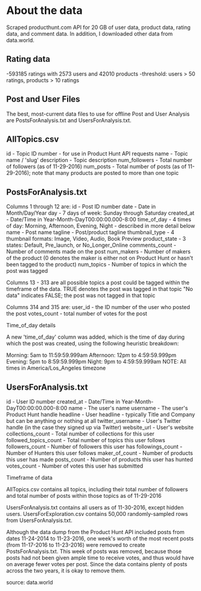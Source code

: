 # About the data
Scraped producthunt.com API for 20 GB of user data, product data, rating data, and comment data. In addition, I downloaded other data from data.world. 

## Rating data 
-593185 ratings with 2573 users
and 42010 products
-threshold: users > 50 ratings,
products > 10 ratings

## Post and User Files 

The best, most-current data files to use for offline Post and User Analysis are PostsForAnalysis.txt and UsersForAnalysis.txt. 

## AllTopics.csv

id - Topic ID number - for use in Product Hunt API requests
name - Topic name / 'slug'
description - Topic description
num_followers - Total number of followers (as of 11-29-2016)
num_posts - Total number of posts (as of 11-29-2016); note that many products are posted to more than one topic

## PostsForAnalysis.txt 
Columns 1 through 12 are:
id - Post ID number
date - Date in Month/Day/Year
day - 7 days of week: Sunday through Saturday
created_at - Date/Time in Year-Month-DayT00:00:00.000-8:00
time_of_day - 4 times of day: Morning, Afternoon, Evening, Night - described in more detail below
name - Post name
tagline - Post/product tagline
thumbnail_type - 4 thumbnail formats: Image, Video, Audio, Book Preview
product_state - 3 states: Default, Pre_launch, or No_Longer_Online
comments_count - Number of comments made on the post
num_makers - Number of makers of the product (0 denotes the maker is either not on Product Hunt or hasn't been tagged to the product)
num_topics - Number of topics in which the post was tagged

Columns 13 - 313 are all possible topics a post could be tagged within the timeframe of the data.
TRUE denotes the post was tagged in that topic
"No data" indicates FALSE; the post was not tagged in that topic

Columns 314 and 315 are:
user_id - the ID number of the user who posted the post
votes_count - total number of votes for the post

Time_of_day details

A new 'time_of_day' column was added, which is the time of day during which the post was created, using the following heuristic breakdown:

Morning: 5am to 11:59:59.999am
Afternoon: 12pm to 4:59:59.999pm
Evening: 5pm to 8:59:59.999pm
Night: 9pm to 4:59:59.999am
NOTE: All times in America/Los_Angeles timezone


## UsersForAnalysis.txt 

id - User ID number
created_at - Date/Time in Year-Month-DayT00:00:00.000-8:00
name - The user's name
username - The user's Product Hunt handle
headline - User headline - typically Title and Company but can be anything or nothing at all
twitter_username - User's Twitter handle (in the case they signed up via Twitter)
website_url - User's website
collections_count - Total number of collections for this user
followed_topics_count - Total number of topics this user follows
followers_count - Number of followers this user has
followings_count - Number of Hunters this user follows
maker_of_count - Number of products this user has made
posts_count - Number of products this user has hunted
votes_count - Number of votes this user has submitted

Timeframe of data

AllTopics.csv contains all topics, including their total number of followers and total number of posts within those topics as of 11-29-2016

UsersForAnalysis.txt contains all users as of 11-30-2016, except hidden users. UsersForExploration.csv contains 50,000 randomly-sampled rows from UsersForAnalysis.txt.

Although the data dump from the Product Hunt API included posts from dates 11-24-2014 to 11-23-2016, one week's worth of the most recent posts (from 11-17-2016 to 11-23-2016) were removed to create PostsForAnalysis.txt.
This week of posts was removed, because those posts had not been given ample time to receive votes, and thus would have on average fewer votes per post. Since the data contains plenty of posts across the two years, 
it is okay to remove them. 

source: data.world 
